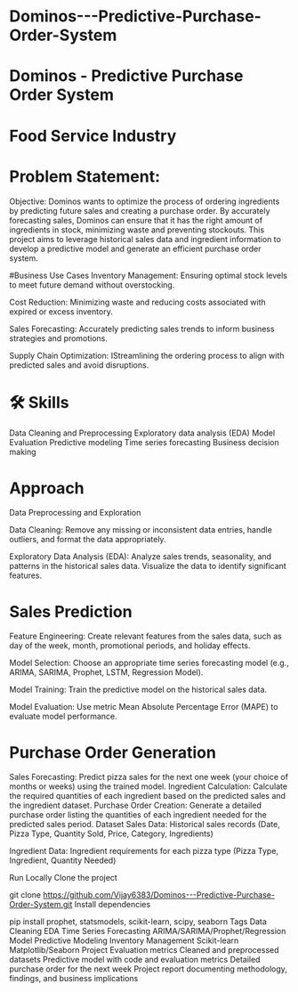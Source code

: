 # Dominos---Predictive-Purchase-Order-System
# Dominos - Predictive Purchase Order System
# Food Service Industry

# Problem Statement:
Objective: Dominos wants to optimize the process of ordering ingredients by predicting future sales and creating a purchase order. By accurately forecasting sales, Dominos can ensure that it has the right amount of ingredients in stock, minimizing waste and preventing stockouts. This project aims to leverage historical sales data and ingredient information to develop a predictive model and generate an efficient purchase order system.

#Business Use Cases
Inventory Management: Ensuring optimal stock levels to meet future demand without overstocking.

Cost Reduction: Minimizing waste and reducing costs associated with expired or excess inventory.

Sales Forecasting: Accurately predicting sales trends to inform business strategies and promotions.

Supply Chain Optimization: IStreamlining the ordering process to align with predicted sales and avoid disruptions.

# 🛠 Skills
Data Cleaning and Preprocessing
Exploratory data analysis (EDA)
Model Evaluation
Predictive modeling
Time series forecasting
Business decision making
# Approach
Data Preprocessing and Exploration

Data Cleaning: Remove any missing or inconsistent data entries, handle outliers, and format the data appropriately.

Exploratory Data Analysis (EDA): Analyze sales trends, seasonality, and patterns in the historical sales data. Visualize the data to identify significant features.

# Sales Prediction

Feature Engineering: Create relevant features from the sales data, such as day of the week, month, promotional periods, and holiday effects.

Model Selection: Choose an appropriate time series forecasting model (e.g., ARIMA, SARIMA, Prophet, LSTM, Regression Model).

Model Training: Train the predictive model on the historical sales data.

Model Evaluation: Use metric Mean Absolute Percentage Error (MAPE) to evaluate model performance.

# Purchase Order Generation

Sales Forecasting: Predict pizza sales for the next one week (your choice of months or weeks) using the trained model.
Ingredient Calculation: Calculate the required quantities of each ingredient based on the predicted sales and the ingredient dataset.
Purchase Order Creation: Generate a detailed purchase order listing the quantities of each ingredient needed for the predicted sales period.
Dataset
Sales Data: Historical sales records (Date, Pizza Type, Quantity Sold, Price, Category, Ingredients)

Ingredient Data: Ingredient requirements for each pizza type (Pizza Type, Ingredient, Quantity Needed)

Run Locally
Clone the project

  git clone https://github.com/Vijay6383/Dominos---Predictive-Purchase-Order-System.git
Install dependencies

  pip install prophet, statsmodels, scikit-learn, scipy, seaborn 
Tags
Data Cleaning
EDA
Time Series Forecasting
ARIMA/SARIMA/Prophet/Regression Model
Predictive Modeling
Inventory Management
Scikit-learn
Matplotlib/Seaborn
Project Evaluation metrics
Cleaned and preprocessed datasets
Predictive model with code and evaluation metrics
Detailed purchase order for the next week
Project report documenting methodology, findings, and business implications

